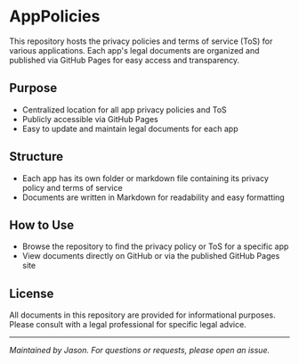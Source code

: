 # AppPolicies

This repository hosts the privacy policies and terms of service (ToS) for various applications. Each app's legal documents are organized and published via GitHub Pages for easy access and transparency.

## Purpose

- Centralized location for all app privacy policies and ToS
- Publicly accessible via GitHub Pages
- Easy to update and maintain legal documents for each app

## Structure

- Each app has its own folder or markdown file containing its privacy policy and terms of service
- Documents are written in Markdown for readability and easy formatting

## How to Use

- Browse the repository to find the privacy policy or ToS for a specific app
- View documents directly on GitHub or via the published GitHub Pages site

## License

All documents in this repository are provided for informational purposes. Please consult with a legal professional for specific legal advice.

---

_Maintained by Jason. For questions or requests, please open an issue._
